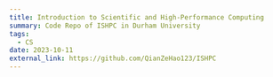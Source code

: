 ```yaml
---
title: Introduction to Scientific and High-Performance Computing
summary: Code Repo of ISHPC in Durham University
tags:
  - CS
date: 2023-10-11
external_link: https://github.com/QianZeHao123/ISHPC
---
```

